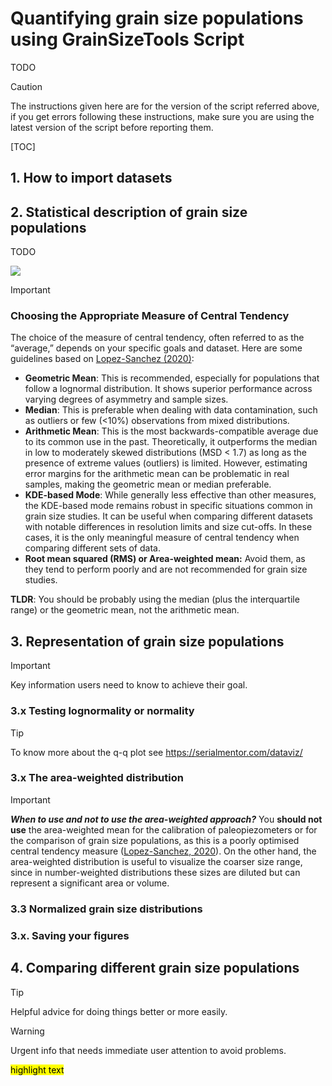 # Quantifying grain size populations using GrainSizeTools Script

TODO

> [!CAUTION]
> The instructions given here are for the version of the script referred above, if you get errors following these instructions, make sure you are using the latest version of the script before reporting them.

[TOC]

## 1. How to import datasets



## 2. Statistical description of grain size populations

TODO

![](https://github.com/marcoalopez/GrainSizeTools/blob/master/FIGURES/avg_map.png?raw=true)

> [!IMPORTANT]
> ### Choosing the Appropriate Measure of Central Tendency
> The choice of the measure of central tendency, often referred to as the “average,” depends on your specific goals and dataset. Here are some guidelines based on [Lopez-Sanchez (2020)](https://doi.org/10.1016/j.jsg.2020.104042):
> - **Geometric Mean**: This is recommended, especially for populations that follow a lognormal distribution. It shows superior performance across varying degrees of asymmetry and sample sizes.
> - **Median**: This is preferable when dealing with data contamination, such as outliers or few (<10%) observations from mixed distributions.
> - **Arithmetic Mean**: This is the most backwards-compatible average due to its common use in the past. Theoretically, it outperforms the median in low to moderately skewed distributions (MSD < 1.7) as long as the presence of extreme values (outliers) is limited. However, estimating error margins for the arithmetic mean can be problematic in real samples, making the geometric mean or median preferable.
> - **KDE-based Mode**: While generally less effective than other measures, the KDE-based mode  remains robust in specific situations common in grain size studies. It  can be useful when comparing different datasets with notable differences in resolution limits and size cut-offs. In these cases, it is the only meaningful measure of central tendency when comparing different sets of data.
> - **Root mean squared (RMS) or Area-weighted mean:** Avoid them, as they tend to perform poorly and are not recommended for grain size studies.
>
> **TLDR**: You should be probably using the median (plus the interquartile range) or the geometric mean, not the arithmetic mean. 



## 3. Representation of grain size populations



> [!IMPORTANT]
> Key information users need to know to achieve their goal.



### 3.x Testing lognormality or normality

> [!TIP]
> To know more about the q-q plot see https://serialmentor.com/dataviz/



### 3.x The area-weighted distribution

> [!IMPORTANT]
> _**When to use and not to use the area-weighted approach?**_
> You **should not use** the area-weighted mean for the calibration of paleopiezometers or for the comparison of grain size populations, as this is a poorly optimised central tendency measure ([Lopez-Sanchez, 2020](https://doi.org/10.1016/j.jsg.2020.104042)). On the other hand, the area-weighted distribution is useful to visualize the coarser size range, since in number-weighted distributions these sizes are diluted but can represent a significant area or volume.


### 3.3 Normalized grain size distributions



### 3.x. Saving your figures





## 4. Comparing different grain size populations

> [!TIP]
> Helpful advice for doing things better or more easily.

> [!WARNING]
> Urgent info that needs immediate user attention to avoid problems.



<mark>highlight text</mark>